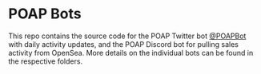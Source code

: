 # POAP Bots

This repo contains the source code for the POAP Twitter bot [@POAPBot](https://twitter.com/POAPBot) with daily activity updates, and the POAP Discord bot for pulling sales activity from OpenSea. More details on the individual bots can be found in the respective folders.

